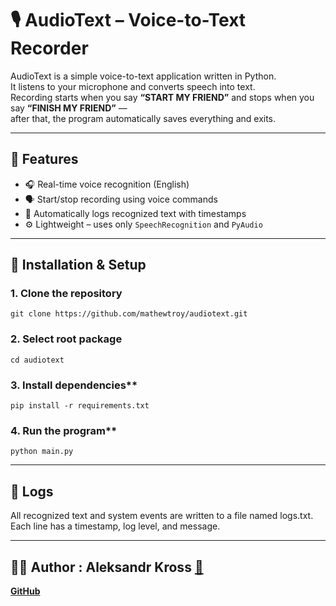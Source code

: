 # 🎙 AudioText – Voice-to-Text Recorder

AudioText is a simple voice-to-text application written in Python.  
It listens to your microphone and converts speech into text.  
Recording starts when you say **“START MY FRIEND”** 
and stops when you say **“FINISH MY FRIEND”** —  
after that, the program automatically saves everything and exits.

---

## 🚀 Features

- 🎧 Real-time voice recognition (English)
- 🗣️ Start/stop recording using voice commands
- 💾 Automatically logs recognized text with timestamps
- ⚙️ Lightweight – uses only `SpeechRecognition` and `PyAudio`

---

## 🧰 Installation & Setup

### 1. Clone the repository

`git clone https://github.com/mathewtroy/audiotext.git`

### 2. Select root package
`cd audiotext`

### 3. Install dependencies**
`pip install -r requirements.txt`

### 4. Run the program**
`python main.py`

---

## 🧾 Logs

All recognized text and system events are written to a file named logs.txt.
Each line has a timestamp, log level, and message.

---


## 🧑‍💻 Author : Aleksandr Kross **[📧](mailto:krossale@fel.czut.cz)**
**[GitHub](https://github.com/mathewtroy)**


